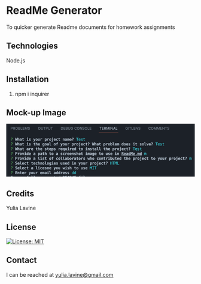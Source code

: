 # ReadMe Generator

To quicker generate Readme documents for homework assignments

## Technologies
Node.js

## Installation
1) npm i inquirer

## Mock-up Image 

![Screenshots](img/readme.png)

## Credits 

Yulia Lavine 

## License 
 
[![License: MIT](https://img.shields.io/badge/License-MIT-yellow.svg)](https://opensource.org/licenses/MIT) 

## Contact 

I can be reached at yulia.lavine@gmail.com